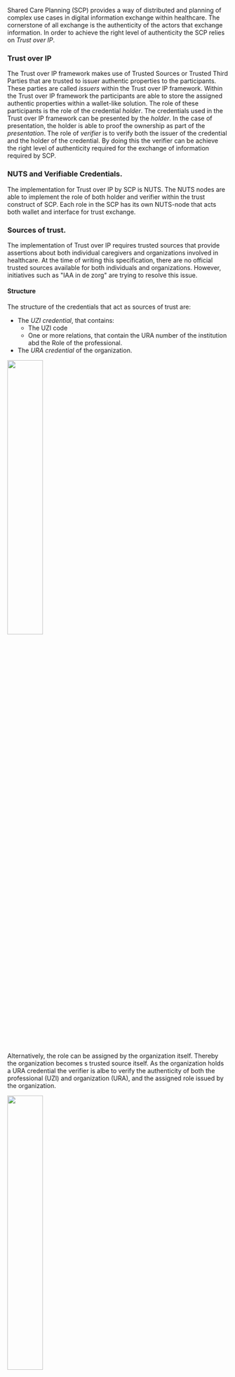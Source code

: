 Shared Care Planning (SCP) provides a way of distributed and planning of complex use cases in digital information exchange within healthcare. The cornerstone of all exchange is the authenticity of the actors that exchange information. In order to achieve the right level of authenticity the SCP relies on *Trust over IP*.

### Trust over IP
The Trust over IP framework makes use of Trusted Sources or Trusted Third Parties that are trusted to issuer authentic properties to the participants. These parties are called *issuers* within the Trust over IP framework. Within the Trust over IP framework the participants are able to store the assigned authentic properties within a wallet-like solution. The role of these participants is the role of the credential *holder*.  The credentials used in the Trust over IP framework can be presented by the *holder*. In the case of presentation, the holder is able to proof the ownership as part of the *presentation*. The role of *verifier* is to verify both the issuer of the credential and the holder of the credential. By doing this the verifier can be achieve the right level of authenticity required for the exchange of information required by SCP.

### NUTS and Verifiable Credentials.
The implementation for Trust over IP by SCP is NUTS. The NUTS nodes are able to implement the role of both holder and verifier within the trust construct of SCP. Each role in the SCP has its own NUTS-node that acts both wallet and interface for trust exchange. 

### Sources of trust.
The implementation of Trust over IP requires trusted sources that provide assertions about both individual caregivers and organizations involved in healthcare. At the time of writing this specification, there are no official trusted sources available for both individuals and organizations. However, initiatives such as "IAA in de zorg" are trying to resolve this issue.

#### Structure
The structure of the credentials that act as sources of trust are:
* The *UZI credential*, that contains:
  * The UZI code
  * One or more relations, that contain the URA number of the institution abd the Role of the professional.
* The *URA credential* of the organization.  

<img src="Trust_structure.jpg" width="40%" style="float: none"/>


Alternatively, the role can be assigned by the organization itself. Thereby the organization becomes s trusted source itself. As the organization holds a URA credential the verifier is albe to verify the authenticity of both the professional (UZI) and organization (URA), and the assigned role issued by the organization.  

<img src="Trust_structure_2.jpg" width="40%" style="float: none"/>


### Practical implementation
As the sources of trust are not available yet, we need to work with whatever is around right now. The tentative credential structure will be:

* The EmployeeCredential, represents a login of an employee by wrapping the id_token.
* The membership credentials is assigned to an organization by an issuer with the role "domain controller". 
* The Role credential is issued by the organization to the owner of the EmployeeCredential.

<img src="Trust_structure_now.jpg" width="40%" style="float: none"/>
